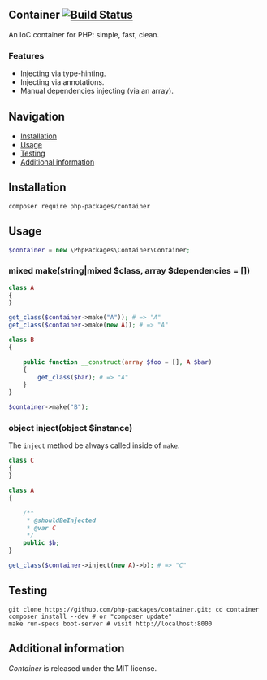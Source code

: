 ## Container [![Build Status](https://travis-ci.org/php-packages/container.svg?branch=master)](https://travis-ci.org/php-packages/container)

An IoC container for PHP: simple, fast, clean.

### Features

- Injecting via type-hinting.
- Injecting via annotations.
- Manual dependencies injecting (via an array).

## Navigation

- [Installation](#installation)
- [Usage](#usage)
- [Testing](#testing)
- [Additional information](#additional-information)

## Installation

```shell
composer require php-packages/container
```

## Usage

```php
$container = new \PhpPackages\Container\Container;
```

### mixed make(string|mixed $class, array $dependencies = [])

```php
class A
{
}

get_class($container->make("A")); # => "A"
get_class($container->make(new A)); # => "A"

class B
{

    public function __construct(array $foo = [], A $bar)
    {
        get_class($bar); # => "A"
    }
}

$container->make("B");
```

### object inject(object $instance)

The `inject` method be always called inside of `make`.

```php
class C
{
}

class A
{

    /**
     * @shouldBeInjected
     * @var C
     */
    public $b;
}

get_class($container->inject(new A)->b); # => "C"
```

## Testing

```shell
git clone https://github.com/php-packages/container.git; cd container
composer install --dev # or "composer update"
make run-specs boot-server # visit http://localhost:8000
```

## Additional information

*Container* is released under the MIT license.
